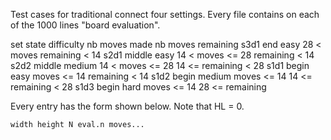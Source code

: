 Test cases for traditional connect four settings.
Every file contains on each of the 1000 lines "board evaluation".

set     state     difficulty   nb moves made        nb moves remaining
s3d1    end       easy         28 < moves                 remaining < 14
s2d1    middle    easy         14 < moves <= 28           remaining < 14
s2d2    middle    medium       14 < moves <= 28     14 <= remaining < 28
s1d1    begin     easy              moves <= 14           remaining < 14
s1d2    begin     medium            moves <= 14     14 <= remaining < 28
s1d3    begin     hard              moves <= 14     28 <= remaining

Every entry has the form shown below. Note that HL = 0.
	
	width height N eval.n moves...
